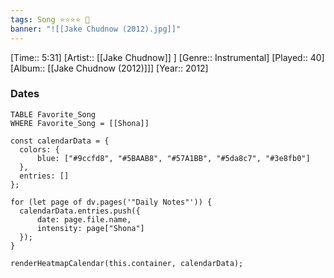 ```yaml
---
tags: Song ⭐⭐⭐⭐ 💛
banner: "![[Jake Chudnow (2012).jpg]]"
---
```

[Time:: 5:31]
[Artist:: [[Jake Chudnow]] ]
[Genre:: Instrumental]
[Played:: 40]
[Album:: [[Jake Chudnow (2012)]]]
[Year:: 2012]
### Dates
````dataview
TABLE Favorite_Song
WHERE Favorite_Song = [[Shona]]
````

  ```dataviewjs
const calendarData = { 
	colors: { 
		blue: ["#9ccfd8", "#5BAAB8", "#57A1BB", "#5da8c7", "#3e8fb0"] 
	}, 
	entries: [] 
}; 

for (let page of dv.pages('"Daily Notes"')) { 
	calendarData.entries.push({ 
		date: page.file.name, 
		intensity: page["Shona"]
	}); 
} 

renderHeatmapCalendar(this.container, calendarData);
```
